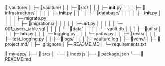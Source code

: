📁 vaulture/
│     ├─ 📁vaulture/
│     │     ├─ 📁src/
│     │     │    ├─ __init__.py
│     │     │    ├─ 📁infrastructure/
│     │     │    │    ├─ __init__.py
│     │     │    │    └─ 📁database/
│     │     │    │           ├─ __init__.py
│     │     │    │           ├─ migrate.py  
│     │     │    │           ├─ 📁migrations/
│     │     │    │           │     ├─ __init__.py
│     │     │    │           │     └─ 001_users_table.sql
│     │     │    │           └─ 📁data/
│     │     │    │                 └─ vault.db
│     │     │    ├─ 📁utils/
│     │     │          ├─ __init__.py
│     │     │          ├─ logging.py
│     │     │          └─ paths.py
│     │     ├─ 📁tests/
│     │     │     ├─ test_logging.py
│     │     ├─ 📁logs/
│     │     │     ├─ vaulture.log
│     ├─ 📁venv/
│     ├─ 📁project.md/
│     ├─ .gitignore
│     ├─ README.MD
│     └─ requirements.txt




  📁 my-app/
  ├── 📁 src/
  │   └── 📄 index.js
  ├── 📄 package.json
  └── 📄 README.md
